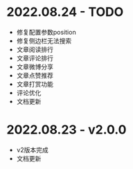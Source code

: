 # 2022.08.24 - TODO
* 修复配置参数position
* 修复侧边栏无法搜索
* 文章阅读排行
* 文章评论排行
* 文章微博分享
* 文章点赞推荐
* 文章打赏功能
* 评论优化
* 文档更新

# 2022.08.23 - v2.0.0
* v2版本完成
* 文档更新
